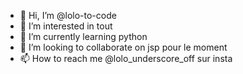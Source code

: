 - 👋 Hi, I’m @lolo-to-code
- 👀 I’m interested in tout
- 🌱 I’m currently learning  python
- 💞️ I’m looking to collaborate on  jsp pour le moment
- 📫 How to reach me  @lolo_underscore_off sur insta


<!---
lolo-to-code/lolo-to-code is a ✨ special ✨ repository because its `README.md` (this file) appears on your GitHub profile.
You can click the Preview link to take a look at your changes.
--->
